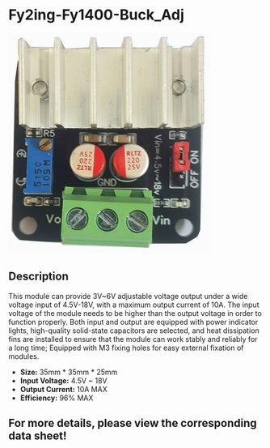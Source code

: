 # Fy2ing-Fy1400-Buck_Adj
![front picture](https://github.com/Fy2ing/Fy2ing-Fy1400-Buck_Adj/blob/main/Picture/front_picture.jpg?raw=true)

## Description
This module can provide 3V~6V adjustable voltage output under a wide voltage input of 4.5V-18V, with a maximum output current of 10A. The input voltage of the module needs to be higher than the output voltage in order to function properly. Both input and output are equipped with power indicator lights, high-quality solid-state capacitors are selected, and heat dissipation fins are installed to ensure that the module can work stably and reliably for a long time; Equipped with M3 fixing holes for easy external fixation of modules.
- **Size:** 35mm * 35mm * 25mm
- **Input Voltage:** 4.5V ~ 18V
-  **Output Current:** 10A MAX
-  **Efficiency:** 96% MAX
## For more details, please view the corresponding data sheet!
